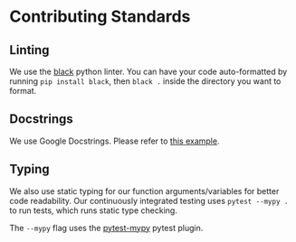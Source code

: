 # Contributing Standards

## Linting
We use the [black](https://pypi.org/project/black/) python linter. You can have your code auto-formatted by running `pip install black`, then `black .` inside the directory you want to format.

## Docstrings
We use Google Docstrings. Please refer to [this example](https://sphinxcontrib-napoleon.readthedocs.io/en/latest/example_google.html).

## Typing
We also use static typing for our function arguments/variables for better code readability. Our continuously integrated testing uses `pytest --mypy .` to run tests, which runs static type checking. 

The `--mypy` flag uses the [pytest-mypy](https://pypi.org/project/pytest-mypy/) pytest plugin.



